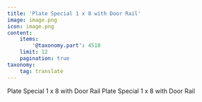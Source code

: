 ```yaml
---
title: 'Plate Special 1 x 8 with Door Rail'
image: image.png
icon: image.png
content:
    items:
        '@taxonomy.part': 4510
    limit: 12
    pagination: true
taxonomy:
    tag: translate
---
```


Plate Special 1 x 8 with Door Rail
Plate Special 1 x 8 with Door Rail
